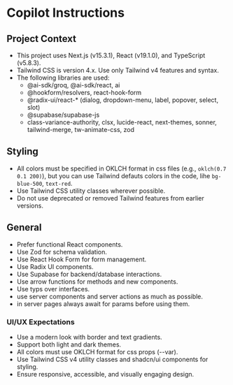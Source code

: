 # Copilot Instructions

## Project Context

- This project uses Next.js (v15.3.1), React (v19.1.0), and TypeScript (v5.8.3).
- Tailwind CSS is version 4.x. Use only Tailwind v4 features and syntax.
- The following libraries are used:
  - @ai-sdk/groq, @ai-sdk/react, ai
  - @hookform/resolvers, react-hook-form
  - @radix-ui/react-\* (dialog, dropdown-menu, label, popover, select, slot)
  - @supabase/supabase-js
  - class-variance-authority, clsx, lucide-react, next-themes, sonner, tailwind-merge, tw-animate-css, zod

## Styling

- All colors must be specified in OKLCH format in css files (e.g., `oklch(0.7 0.1 200)`), but you can use Tailwind defauts colors in the code, lihe `bg-blue-500`, `text-red`.
- Use Tailwind CSS utility classes wherever possible.
- Do not use deprecated or removed Tailwind features from earlier versions.

## General

- Prefer functional React components.
- Use Zod for schema validation.
- Use React Hook Form for form management.
- Use Radix UI components.
- Use Supabase for backend/database interactions.
- Use arrow functions for methods and new components.
- Use typs over interfaces.
- use server components and server actions as much as possible.
- in server pages always await for params before using them.

### UI/UX Expectations

- Use a modern look with border and text gradients.
- Support both light and dark themes.
- All colors must use OKLCH format for css props (--var).
- Use Tailwind CSS v4 utility classes and shadcn/ui components for styling.
- Ensure responsive, accessible, and visually engaging design.
